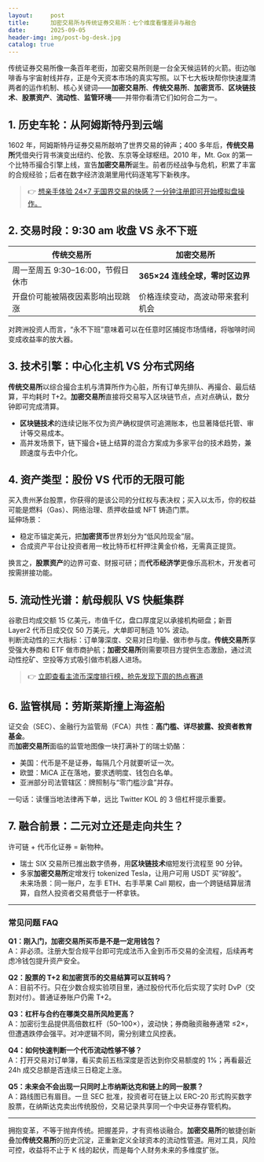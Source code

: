 ```yaml
---
layout:     post
title:      加密交易所与传统证券交易所：七个维度看懂差异与融合
date:       2025-09-05
header-img: img/post-bg-desk.jpg
catalog: true
---
```


传统证券交易所像一条百年老街，加密交易所则是一台全天候运转的火箭。街边咖啡香与宇宙射线并存，正是今天资本市场的真实写照。以下七大板块帮你快速厘清两者的运作机制、核心关键词——**加密交易所**、**传统交易所**、**加密货币**、**区块链技术**、**股票资产**、**流动性**、**监管环境**——并带你看清它们如何合二为一。

## 1. 历史车轮：从阿姆斯特丹到云端
1602 年，阿姆斯特丹证券交易所敲响了世界交易的钟声；400 多年后，**传统交易所**凭借央行背书演变出纽约、伦敦、东京等全球枢纽。2010 年，Mt. Gox 的第一个比特币撮合引擎上线，宣告**加密交易所**诞生。前者历经战争与危机，积累了丰富的合规经验；后者在数字经济浪潮里用代码逐笔写下新秩序。

> 👉 [想亲手体验 24×7 无国界交易的快感？一分钟注册即可开始模拟盘操作。](https://okxdog.com/)

## 2. 交易时段：9:30 am 收盘 VS 永不下班  
| 传统交易所 | **加密交易所** |
| --------- | -------------- |
| 周一至周五 9:30–16:00，节假日休市 | **365×24 连线全球，零时区边界** |
| 开盘价可能被隔夜因素影响出现跳涨 | 价格连续变动，高波动带来套利机会 |

对跨洲投资人而言，“永不下班”意味着可以在任意时区捕捉市场情绪，将咖啡时间变成收益率的放大器。

## 3. 技术引擎：中心化主机 VS 分布式网络  
**传统交易所**以综合撮合主机与清算所作为心脏，所有订单先排队、再撮合、最后结算，平均耗时 T+2。**加密交易所**直接将交易写入区块链节点，点对点确认，数分钟即可完成清算。  
- **区块链技术**的连续记账不仅为资产确权提供可追溯账本，也显著降低托管、审计等交易成本。  
- 高并发场景下，链下撮合+链上结算的混合方案成为多家平台的技术趋势，兼顾速度与去中介化。  

## 4. 资产类型：股份 VS 代币的无限可能  
买入贵州茅台股票，你获得的是该公司的分红权与表决权；买入以太币，你的权益可能是燃料（Gas）、网络治理、质押收益或 NFT 铸造门票。  
延伸场景：  
- 稳定币锚定美元，把**加密货币**世界划分为“低风险现金”层。  
- 合成资产平台让投资者用一枚比特币杠杆押注黄金价格，无需真正提货。  

换言之，**股票资产**的边界可查、财报可研；而**代币经济学**更像乐高积木，开发者可按需拼接功能。

## 5. 流动性光谱：航母舰队 VS 快艇集群  
谷歌日均成交额 15 亿美元，市值千亿，盘口厚度足以承接机构砸盘；新晋 Layer2 代币日成交仅 50 万美元，大单即可制造 10% 波动。  
判断流动性的三大指标：订单簿深度、交易对日均量、做市参与度。**传统交易所**享受强大券商和 ETF 做市商护航；**加密交易所**则需要项目方提供生态激励，通过流动性挖矿、空投等方式吸引做市机器人进场。

> 👉 [立即查看主流币深度排行榜，抢先发现下周的热点赛道](https://okxdog.com/)

## 6. 监管棋局：劳斯莱斯撞上海盗船  
证交会（SEC）、金融行为监管局（FCA）共性：**高门槛、详尽披露、投资者教育基金**。  
而**加密交易所**面临的监管地图像一块打满补丁的瑞士奶酪：  
- 美国：代币是不是证券，每隔几个月就要听证一次。  
- 欧盟：MiCA 正在落地，要求透明度、钱包白名单。  
- 亚洲部分司法管辖区：牌照制与“零门槛沙盒”并存。  

一句话：读懂当地法律再下单，远比 Twitter KOL 的 3 倍杠杆提示重要。

## 7. 融合前景：二元对立还是走向共生？  
许可链 + 代币化证券 = 新物种。  
- 瑞士 SIX 交易所已推出数字债券，用**区块链技术**缩短发行流程至 90 分钟。  
- 多家**加密交易所**定增发行 tokenized Tesla，让用户可用 USDT 买“碎股”。  
未来场景：同一账户，左手 ETH、右手苹果 Call 期权，由一个跨链结算层清算，自然人投资者交易费低于一杯拿铁。  

---

### 常见问题 FAQ

**Q1：刚入门，加密交易所买币是不是一定用钱包？**  
A：非必须。注册大型合规平台即可完成法币入金到币币交易的全流程，后续再考虑冷钱包提升资产安全。

**Q2：股票的 T+2 和加密货币的交易结算可以互转吗？**  
A：目前不行。只在少数合规实验项目里，通过股份代币化后实现了实时 DvP（交割对付）。普通证券账户仍需 T+2。

**Q3：杠杆与合约在哪类交易所风险更高？**  
A：加密衍生品提供高倍数杠杆（50–100×），波动快；券商融资融券通常 ≤2×，但遭遇跌停会强平。对冲逻辑不同，需分别建立风控表。

**Q4：如何快速判断一个代币流动性够不够？**  
A：打开交易对订单簿，看买卖前五档深度是否达到你交易额度的 1%；再看最近 24h 成交总额是否连续三日稳定上涨。

**Q5：未来会不会出现一只同时上市纳斯达克和链上的同一股票？**  
A：路线图已有眉目。一旦 SEC 批准，投资者可在链上以 ERC-20 形式购买数字股票，在纳斯达克卖出传统股份，交易记录共享同一个中央证券存管机构。

---

拥抱变革，不等于抛弃传统。把握差异，才有资格谈融合。**加密交易所**的敏捷创新叠加**传统交易所**的历史沉淀，正重新定义全球资本的流动性管道。用对工具，风险可控，收益将不止于 K 线的起伏，而是每个人财务未来的多维度扩张。